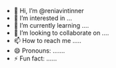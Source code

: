- 👋 Hi, I’m @reniavintinner
- 👀 I’m interested in ...
- 🌱 I’m currently learning ....
- 💞️ I’m looking to collaborate on ....
- 📫 How to reach me .....
- 😄 Pronouns: .......
- ⚡ Fun fact: ......

<!---
reniavintinner/reniavintinner is a ✨ special ✨ repository because its `README.md` (this file) appears on your GitHub profile.
You can click the Preview link to take a look at your changes.
--->
